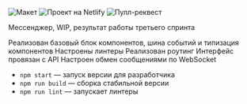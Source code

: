 ![Макет](https://www.figma.com/design/xZ9pGaxrjqaGgwZ1nJPDCz/Chat_external_link?node-id=0-1&t=HPY3rRbPwJETz5kV-1)
![Проект на Netlify](https://urmanta-messenger.netlify.app/)
![Пулл-реквест](https://github.com/urmanta/middle.messenger.praktikum.yandex/pull/6)

Мессенджер, WIP, результат работы третьего спринта

Реализован базовый блок компонентов, шина событий и типизация компонентов
Настроены линтеры
Реализован роутинг
Интерфейс провязан с API
Настроен обмен сообщениями по WebSocket

- `npm start` — запуск версии для разработчика
- `npm run build` — сборка стабильной версии
- `npm run lint` — запускает линтеры
